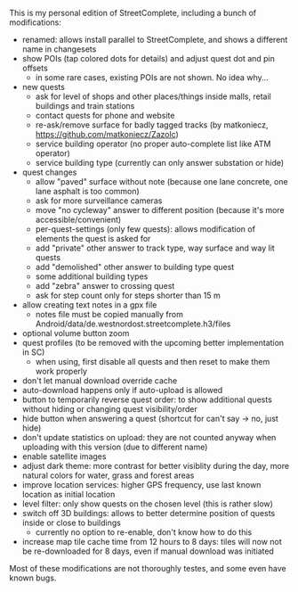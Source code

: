 This is my personal edition of StreetComplete, including a bunch of modifications:
* renamed: allows install parallel to StreetComplete, and shows a different name in changesets
* show POIs (tap colored dots for details) and adjust quest dot and pin offsets
  * in some rare cases, existing POIs are not shown. No idea why...
* new quests
  * ask for level of shops and other places/things inside malls, retail buildings and train stations
  * contact quests for phone and website
  * re-ask/remove surface for badly tagged tracks (by matkoniecz, https://github.com/matkoniecz/Zazolc)
  * service building operator (no proper auto-complete list like ATM operator)
  * service building type (currently can only answer substation or hide)
* quest changes
  * allow "paved" surface without note (because one lane concrete, one lane asphalt is too common)
  * ask for more surveillance cameras
  * move "no cycleway" answer to different position (because it's more accessible/convenient)
  * per-quest-settings (only few quests): allows modification of elements the quest is asked for
  * add "private" other answer to track type, way surface and way lit quests
  * add "demolished" other answer to building type quest
  * some additional building types
  * add "zebra" answer to crossing quest
  * ask for step count only for steps shorter than 15 m
* allow creating text notes in a gpx file
  * notes file must be copied manually from Android/data/de.westnordost.streetcomplete.h3/files
* optional volume button zoom
* quest profiles (to be removed with the upcoming better implementation in SC)
  * when using, first disable all quests and then reset to make them work properly
* don't let manual download override cache
* auto-download happens only if auto-upload is allowed
* button to temporarily reverse quest order: to show additional quests without hiding or changing quest visibility/order
* hide button when answering a quest (shortcut for can't say -> no, just hide)
* don't update statistics on upload: they are not counted anyway when uploading with this version (due to different name)
* enable satellite images
* adjust dark theme: more contrast for better visiblity during the day, more natural colors for water, grass and forest areas
* improve location services: higher GPS frequency, use last known location as initial location
* level filter: only show quests on the chosen level (this is rather slow)
* switch off 3D buildings: allows to better determine position of quests inside or close to buildings
  * currently no option to re-enable, don't know how to do this
* increase map tile cache time from 12 hours to 8 days: tiles will now not be re-downloaded for 8 days, even if manual download was initiated

Most of these modifications are not thoroughly testes, and some even have known bugs.
